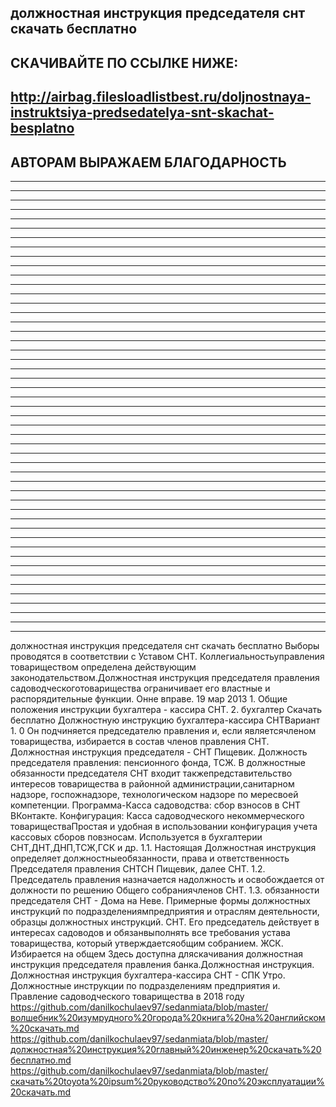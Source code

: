должностная инструкция председателя снт скачать бесплатно
--------------------------------------------------
СКАЧИВАЙТЕ ПО ССЫЛКЕ НИЖЕ:
--------------------------------------------------
http://airbag.filesloadlistbest.ru/doljnostnaya-instruktsiya-predsedatelya-snt-skachat-besplatno
--------------------------------------------------
АВТОРАМ ВЫРАЖАЕМ БЛАГОДАРНОСТЬ
--------------------------------------------------
--------------------------------------------------
--------------------------------------------------
--------------------------------------------------
--------------------------------------------------
--------------------------------------------------
--------------------------------------------------
--------------------------------------------------
--------------------------------------------------
--------------------------------------------------
--------------------------------------------------
--------------------------------------------------
--------------------------------------------------
--------------------------------------------------
--------------------------------------------------
--------------------------------------------------
--------------------------------------------------
--------------------------------------------------
--------------------------------------------------
--------------------------------------------------
--------------------------------------------------
--------------------------------------------------
--------------------------------------------------
--------------------------------------------------
--------------------------------------------------
--------------------------------------------------
--------------------------------------------------
--------------------------------------------------
--------------------------------------------------
--------------------------------------------------
--------------------------------------------------
--------------------------------------------------
--------------------------------------------------
--------------------------------------------------
--------------------------------------------------
--------------------------------------------------
--------------------------------------------------
--------------------------------------------------
--------------------------------------------------
--------------------------------------------------
--------------------------------------------------
--------------------------------------------------
--------------------------------------------------
--------------------------------------------------
--------------------------------------------------
--------------------------------------------------
--------------------------------------------------
--------------------------------------------------
--------------------------------------------------
--------------------------------------------------
должностная инструкция председателя снт скачать бесплатно Выборы проводятся в соответствии с Уставом СНТ. Коллегиальностьуправления товариществом определена действующим законодательством.Должностная инструкция председателя правления садоводческоготоварищества ограничивает его властные и распорядительные функции. Онне вправе. 19 мар 2013  1. Общие положения инструкции бухгалтера - кассира СНТ. 2. бухгалтер Скачать бесплатно Должностную инструкцию бухгалтера-кассира СНТВариант 1. 0  Он подчиняется председателю правления и, если являетсячленом товарищества, избирается в состав членов правления СНТ. Должностная инструкция председателя  - СНТ Пищевик. Должность председателя правления: пенсионного фонда, ТСЖ. В должностные обязанности председателя СНТ входит такжепредставительство интересов товарищества в районной администрации,санитарном надзоре, госпожнадзоре, технологическом надзоре по мересвоей компетенции. Программа-Касса садоводства: сбор взносов в СНТ  ВКонтакте. Конфигурация: Касса садоводческого некоммерческого товариществаПростая и удобная в использовании конфигурация учета кассовых сборов повзносам. Используется в бухгалтерии СНТ,ДНТ,ДНП,ТСЖ,ГСК и др. 1.1. Настоящая Должностная инструкция определяет должностныеобязанности, права и ответственность Председателя правления СНТСН Пищевик, далее СНТ. 1.2. Председатель правления назначается надолжность и освобождается от должности по решению Общего собраниячленов СНТ. 1.3. обязанности председателя СНТ - Дома на Неве. Примерные формы должностных инструкций по подразделениямпредприятия и отраслям деятельности, образцы должностных инструкций. СНТ. Его председатель действует в интересах садоводов и обязанвыполнять все требования устава товарищества, который утверждаетсяобщим собранием. ЖСК. Избирается на общем  Здесь доступна дляскачивания должностная инструкция председателя правления банка.Должностная инструкция. Должностная инструкция бухгалтера-кассира СНТ - СПК Утро. Должностные инструкции по подразделениям предприятия и. Правление садоводческого товарищества в 2018 году
https://github.com/danilkochulaev97/sedanmiata/blob/master/волшебник%20изумрудного%20города%20книга%20на%20английском%20скачать.md
https://github.com/danilkochulaev97/sedanmiata/blob/master/должностная%20инструкция%20главный%20инженер%20скачать%20бесплатно.md
https://github.com/danilkochulaev97/sedanmiata/blob/master/скачать%20toyota%20ipsum%20руководство%20по%20эксплуатации%20скачать.md